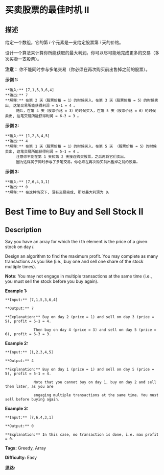 # 买卖股票的最佳时机 II

## 描述

给定一个数组，它的第  _i_ 个元素是一支给定股票第 _i_ 天的价格。

设计一个算法来计算你所能获取的最大利润。你可以尽可能地完成更多的交易（多次买卖一支股票）。

**注意：** 你不能同时参与多笔交易（你必须在再次购买前出售掉之前的股票）。

**示例 1:**

    
    
    **输入:** [7,1,5,3,6,4]
    **输出:** 7
    **解释:** 在第 2 天（股票价格 = 1）的时候买入，在第 3 天（股票价格 = 5）的时候卖出, 这笔交易所能获得利润 = 5-1 = 4 。
         随后，在第 4 天（股票价格 = 3）的时候买入，在第 5 天（股票价格 = 6）的时候卖出, 这笔交易所能获得利润 = 6-3 = 3 。
    

**示例 2:**

    
    
    **输入:** [1,2,3,4,5]
    **输出:** 4
    **解释:** 在第 1 天（股票价格 = 1）的时候买入，在第 5 天 （股票价格 = 5）的时候卖出, 这笔交易所能获得利润 = 5-1 = 4 。
         注意你不能在第 1 天和第 2 天接连购买股票，之后再将它们卖出。
         因为这样属于同时参与了多笔交易，你必须在再次购买前出售掉之前的股票。
    

**示例  3:**

    
    
    **输入:** [7,6,4,3,1]
    **输出:** 0
    **解释:** 在这种情况下, 没有交易完成, 所以最大利润为 0。



# Best Time to Buy and Sell Stock II

## Description



Say you have an array for which the _i_ th element is the price of a given stock on day _i_.

Design an algorithm to find the maximum profit. You may complete as many transactions as you like (i.e., buy one and sell one share of the stock multiple times).

**Note:** You may not engage in multiple transactions at the same time (i.e., you must sell the stock before you buy again).

**Example 1:**

    
    
    **Input:** [7,1,5,3,6,4]
    **Output:** 7
    **Explanation:** Buy on day 2 (price = 1) and sell on day 3 (price = 5), profit = 5-1 = 4.
                 Then buy on day 4 (price = 3) and sell on day 5 (price = 6), profit = 6-3 = 3.
    

**Example 2:**

    
    
    **Input:** [1,2,3,4,5]
    **Output:** 4
    **Explanation:** Buy on day 1 (price = 1) and sell on day 5 (price = 5), profit = 5-1 = 4.
                 Note that you cannot buy on day 1, buy on day 2 and sell them later, as you are
                 engaging multiple transactions at the same time. You must sell before buying again.
    

**Example 3:**

    
    
    **Input:** [7,6,4,3,1]
    **Output:** 0
    **Explanation:** In this case, no transaction is done, i.e. max profit = 0.


**Tags:** Greedy, Array

**Difficulty:** Easy

**思路:**
